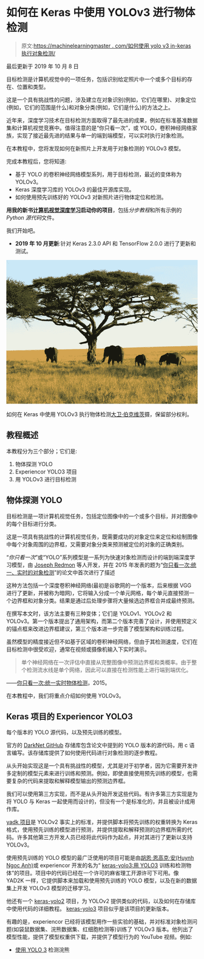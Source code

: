 # 如何在 Keras 中使用 YOLOv3 进行物体检测

> 原文:[https://machinelearningmaster . com/如何使用 yolo v3 in-keras 执行对象检测/](https://machinelearningmastery.com/how-to-perform-object-detection-with-yolov3-in-keras/)

最后更新于 2019 年 10 月 8 日

目标检测是计算机视觉中的一项任务，包括识别给定照片中一个或多个目标的存在、位置和类型。

这是一个具有挑战性的问题，涉及建立在对象识别(例如，它们在哪里)、对象定位(例如，它们的范围是什么)和对象分类(例如，它们是什么)的方法之上。

近年来，深度学习技术在目标检测方面取得了最先进的成果，例如在标准基准数据集和计算机视觉竞赛中。值得注意的是“你只看一次”，或 YOLO，卷积神经网络家族，实现了接近最先进的结果与单一的端到端模型，可以实时执行对象检测。

在本教程中，您将发现如何在新照片上开发用于对象检测的 YOLOv3 模型。

完成本教程后，您将知道:

*   基于 YOLO 的卷积神经网络模型系列，用于目标检测，最近的变体称为 YOLOv3。
*   Keras 深度学习库的 YOLOv3 的最佳开源库实现。
*   如何使用预先训练好的 YOLOv3 对新照片进行物体定位和检测。

**用我的新书[计算机视觉深度学习](https://machinelearningmastery.com/deep-learning-for-computer-vision/)启动你的项目**，包括*分步教程*和所有示例的 *Python 源代码*文件。

我们开始吧。

*   **2019 年 10 月更新**:针对 Keras 2.3.0 API 和 TensorFlow 2.0.0 进行了更新和测试。

![How to Perform Object Detection With YOLOv3 in Keras](img/96898885dc7eac05e401f715a1b3b270.png)

如何在 Keras
中使用 YOLOv3 执行物体检测[大卫·伯克维茨](https://www.flickr.com/photos/davidberkowitz/5699832418/)摄，保留部分权利。

## 教程概述

本教程分为三个部分；它们是:

1.  物体探测 YOLO
2.  Experiencor YOLO3 项目
3.  用 YOLOv3 进行目标检测

## 物体探测 YOLO

目标检测是一项计算机视觉任务，包括定位图像中的一个或多个目标，并对图像中的每个目标进行分类。

这是一项具有挑战性的计算机视觉任务，既需要成功的对象定位来定位和绘制图像中每个对象周围的边界框，又需要对象分类来预测被定位的对象的正确类别。

“*你只看一次*”或“YOLO”系列模型是一系列为快速对象检测而设计的端到端深度学习模型，由 [Joseph Redmon](https://pjreddie.com/) 等人开发，并在 2015 年发表的题为“[你只看一次:统一、实时的对象检测](https://arxiv.org/abs/1506.02640)”的论文中首次进行了描述

这种方法包括一个深度卷积神经网络(最初是谷歌网的一个版本，后来根据 VGG 进行了更新，并被称为暗网)，它将输入分成一个单元网格，每个单元直接预测一个边界框和对象分类。结果是通过后处理步骤将大量候选边界框合并成最终预测。

在撰写本文时，该方法主要有三种变体；它们是 YOLOv1、YOLOv2 和 YOLOv3。第一个版本提出了通用架构，而第二个版本完善了设计，并使用预定义的锚点框来改进边界框建议，第三个版本进一步完善了模型架构和训练过程。

虽然模型的精度接近但不如基于区域的卷积神经网络，但由于其检测速度，它们在目标检测中很受欢迎，通常在视频或摄像机输入下实时演示。

> 单个神经网络在一次评估中直接从完整图像中预测边界框和类概率。由于整个检测流水线是单个网络，因此可以直接在检测性能上进行端到端优化。

——[你只看一次:统一实时物体检测](https://arxiv.org/abs/1506.02640)，2015。

在本教程中，我们将重点介绍如何使用 YOLOv3。

## Keras 项目的 Experiencor YOLO3

每个版本的 YOLO 源代码，以及预先训练的模型。

官方的 [DarkNet GitHub](https://github.com/pjreddie/darknet) 存储库包含论文中提到的 YOLO 版本的源代码，用 c 语言编写。该存储库提供了如何使用代码进行对象检测的逐步教程。

从头开始实现这是一个具有挑战性的模型，尤其是对于初学者，因为它需要开发许多定制的模型元素来进行训练和预测。例如，即使直接使用预先训练的模型，也需要复杂的代码来提取和解释模型输出的预测边界框。

我们可以使用第三方实现，而不是从头开始开发这些代码。有许多第三方实现是为将 YOLO 与 Keras 一起使用而设计的，但没有一个是标准化的，并且被设计成用作库。

[yadk 项目](https://github.com/allanzelener/YAD2K)是 YOLOv2 事实上的标准，并提供脚本将预先训练的权重转换为 Keras 格式，使用预先训练的模型进行预测，并提供提取和解释预测的边界框所需的代码。许多其他第三方开发人员已经将此代码作为起点，并对其进行了更新以支持 YOLOv3。

使用预先训练的 YOLO 模型的最广泛使用的项目可能是由[胡恩·恩高克·安(Huynh Ngoc Anh)](https://www.linkedin.com/in/ngoca/)或 experiencor 开发的名为“ [keras-yolo3:用 YOLO3](https://github.com/experiencor/keras-yolo3) 训练和检测物体”的项目。项目中的代码已经在一个许可的麻省理工开源许可下可用。像 YAD2K 一样，它提供脚本来加载和使用预先训练的 YOLO 模型，以及在新的数据集上开发 YOLOv3 模型的迁移学习。

他还有一个 [keras-yolo2](https://github.com/experiencor/keras-yolo2) 项目，为 YOLOv2 提供类似的代码，以及如何在存储库中使用代码的详细教程。 [keras-yolo3](https://github.com/experiencor/keras-yolo3) 项目似乎是该项目的更新版本。

有趣的是，experiencor 已经将该模型用作一些实验的基础，并对标准对象检测问题(如袋鼠数据集、浣熊数据集、红细胞检测等)训练了 YOLOv3 版本。他列出了模型性能，提供了模型权重供下载，并提供了模型行为的 YouTube 视频。例如:

*   [使用 YOLO 3](https://www.youtube.com/watch?v=lxLyLIL7OsU) 检测浣熊

<iframe loading="lazy" title="Raccoon Detection using YOLO 3" width="500" height="281" src="about:blank" frameborder="0" allow="accelerometer; autoplay; encrypted-media; gyroscope; picture-in-picture" allowfullscreen="" data-rocket-lazyload="fitvidscompatible" data-lazy-src="https://www.youtube.com/embed/lxLyLIL7OsU?feature=oembed"><iframe title="Raccoon Detection using YOLO 3" width="500" height="281" src="https://www.youtube.com/embed/lxLyLIL7OsU?feature=oembed" frameborder="0" allow="accelerometer; autoplay; encrypted-media; gyroscope; picture-in-picture" allowfullscreen=""/></div> <p/> <p>在本教程中，我们将使用 experiencor 的 keras-yolo3 项目作为使用 YOLOv3 模型执行对象检测的基础。</p> <p>如果存储库改变或被移除(这可能发生在第三方开源项目中)，在编写时会提供一个<a href="https://github.com/jbrownlee/keras-yolo3">代码分叉。</a></p> <h2>用 YOLOv3 进行目标检测</h2> <p><a href="https://github.com/experiencor/keras-yolo3"> keras-yolo3 </a>项目为使用 YOLOv3 模型提供了大量功能，包括对象检测、迁移学习和从头开始训练新模型。</p> <p>在本节中，我们将使用一个预先训练好的模型对一张看不见的照片进行物体检测。该功能在名为“<a href="https://raw.githubusercontent.com/experiencor/keras-yolo3/master/yolo3_one_file_to_detect_them_all.py">yolo 3 _ one _ file _ to _ detect _ them _ all . py</a>”的存储库中的单个 Python 文件中可用，该文件约有 435 行。事实上，这个脚本是一个程序，它将使用预先训练的权重来准备模型，并使用该模型来执行对象检测和输出模型。这也取决于 OpenCV。</p> <p>我们将不再直接使用这个程序，而是重用这个程序中的元素，并开发自己的脚本，首先准备并保存一个 Keras YOLOv3 模型，然后加载该模型，为新照片做出预测。</p> <h3>创建和保存模型</h3> <p>第一步是下载预先训练好的模型权重。</p> <p>这些是在 MSCOCO 数据集上使用 DarkNet 代码库训练的。下载模型砝码，并将其放入您当前的工作目录中，文件名为“<em> yolov3.weights </em>”这是一个很大的文件，根据您的互联网连接速度，下载可能需要一些时间。</p> <ul> <li><a href="https://pjreddie.com/media/files/yolov3.weights"> YOLOv3 预训练模型权重(yolov3.weights) (237 MB) </a></li> </ul> <p>接下来，我们需要定义一个 Keras 模型，该模型具有正确的层数和类型，以匹配下载的模型权重。该模型架构被称为“<em>暗网</em>”，最初是基于 VGG-16 模型。</p> <p>“<a href="https://raw.githubusercontent.com/experiencor/keras-yolo3/master/yolo3_one_file_to_detect_them_all.py">yolo 3 _ one _ file _ to _ detect _ theme _ all . py</a>脚本提供了<em> make_yolov3_model() </em>函数为我们创建模型，以及用于创建图层块的辅助函数<em> _conv_block() </em>。这两个函数可以直接从脚本中复制。</p> <p>我们现在可以为 YOLOv3 定义 Keras 模型。</p> <pre> # define the model model = make_yolov3_model()</pre><p>接下来，我们需要加载模型权重。模型权重以 DarkNet 使用的任何格式存储。我们可以使用脚本中提供的<em>加权阅读器</em>类，而不是试图手动解码文件。</p> <p>为了使用<em>权重读取器</em>，它用我们的权重文件的路径来实例化(例如“<em> yolov3.weights </em>”)。这将解析文件，并将模型权重以我们可以设置到我们的 Keras 模型中的格式加载到内存中。</p> <pre> # load the model weights weight_reader = WeightReader('yolov3.weights')</pre><p>然后，我们可以调用<em>权重读取器</em>实例的<em> load_weights() </em>函数，传入我们定义的 Keras 模型，将权重设置到图层中。</p> <pre> # set the model weights into the model weight_reader.load_weights(model)</pre><p>就是这样；我们现在有一个 YOLOv3 模型可供使用。</p> <p>我们可以将这个模型保存到一个 Keras 兼容的. h5 模型文件中，以备后用。</p> <pre> # save the model to file model.save('model.h5')</pre><p>我们可以把这一切联系在一起；下面列出了完整的代码示例，包括直接从“<em>yolo 3 _ one _ file _ to _ detect _ them _ all . py</em>”脚本中复制的函数。</p> <pre> # create a YOLOv3 Keras model and save it to file # based on https://github.com/experiencor/keras-yolo3 import struct import numpy as np from keras.layers import Conv2D from keras.layers import Input from keras.layers import BatchNormalization from keras.layers import LeakyReLU from keras.layers import ZeroPadding2D from keras.layers import UpSampling2D from keras.layers.merge import add, concatenate from keras.models import Model def _conv_block(inp, convs, skip=True): x = inp count = 0 for conv in convs: if count == (len(convs) - 2) and skip: skip_connection = x count += 1 if conv['stride'] &gt; 1: x = ZeroPadding2D(((1,0),(1,0)))(x) # peculiar padding as darknet prefer left and top x = Conv2D(conv['filter'], conv['kernel'], strides=conv['stride'], padding='valid' if conv['stride'] &gt; 1 else 'same', # peculiar padding as darknet prefer left and top name='conv_' + str(conv['layer_idx']), use_bias=False if conv['bnorm'] else True)(x) if conv['bnorm']: x = BatchNormalization(epsilon=0.001, name='bnorm_' + str(conv['layer_idx']))(x) if conv['leaky']: x = LeakyReLU(alpha=0.1, name='leaky_' + str(conv['layer_idx']))(x) return add([skip_connection, x]) if skip else x def make_yolov3_model(): input_image = Input(shape=(None, None, 3)) # Layer 0 =&gt; 4 x = _conv_block(input_image, [{'filter': 32, 'kernel': 3, 'stride': 1, 'bnorm': True, 'leaky': True, 'layer_idx': 0}, {'filter': 64, 'kernel': 3, 'stride': 2, 'bnorm': True, 'leaky': True, 'layer_idx': 1}, {'filter': 32, 'kernel': 1, 'stride': 1, 'bnorm': True, 'leaky': True, 'layer_idx': 2}, {'filter': 64, 'kernel': 3, 'stride': 1, 'bnorm': True, 'leaky': True, 'layer_idx': 3}]) # Layer 5 =&gt; 8 x = _conv_block(x, [{'filter': 128, 'kernel': 3, 'stride': 2, 'bnorm': True, 'leaky': True, 'layer_idx': 5}, {'filter': 64, 'kernel': 1, 'stride': 1, 'bnorm': True, 'leaky': True, 'layer_idx': 6}, {'filter': 128, 'kernel': 3, 'stride': 1, 'bnorm': True, 'leaky': True, 'layer_idx': 7}]) # Layer 9 =&gt; 11 x = _conv_block(x, [{'filter': 64, 'kernel': 1, 'stride': 1, 'bnorm': True, 'leaky': True, 'layer_idx': 9}, {'filter': 128, 'kernel': 3, 'stride': 1, 'bnorm': True, 'leaky': True, 'layer_idx': 10}]) # Layer 12 =&gt; 15 x = _conv_block(x, [{'filter': 256, 'kernel': 3, 'stride': 2, 'bnorm': True, 'leaky': True, 'layer_idx': 12}, {'filter': 128, 'kernel': 1, 'stride': 1, 'bnorm': True, 'leaky': True, 'layer_idx': 13}, {'filter': 256, 'kernel': 3, 'stride': 1, 'bnorm': True, 'leaky': True, 'layer_idx': 14}]) # Layer 16 =&gt; 36 for i in range(7): x = _conv_block(x, [{'filter': 128, 'kernel': 1, 'stride': 1, 'bnorm': True, 'leaky': True, 'layer_idx': 16+i*3}, {'filter': 256, 'kernel': 3, 'stride': 1, 'bnorm': True, 'leaky': True, 'layer_idx': 17+i*3}]) skip_36 = x # Layer 37 =&gt; 40 x = _conv_block(x, [{'filter': 512, 'kernel': 3, 'stride': 2, 'bnorm': True, 'leaky': True, 'layer_idx': 37}, {'filter': 256, 'kernel': 1, 'stride': 1, 'bnorm': True, 'leaky': True, 'layer_idx': 38}, {'filter': 512, 'kernel': 3, 'stride': 1, 'bnorm': True, 'leaky': True, 'layer_idx': 39}]) # Layer 41 =&gt; 61 for i in range(7): x = _conv_block(x, [{'filter': 256, 'kernel': 1, 'stride': 1, 'bnorm': True, 'leaky': True, 'layer_idx': 41+i*3}, {'filter': 512, 'kernel': 3, 'stride': 1, 'bnorm': True, 'leaky': True, 'layer_idx': 42+i*3}]) skip_61 = x # Layer 62 =&gt; 65 x = _conv_block(x, [{'filter': 1024, 'kernel': 3, 'stride': 2, 'bnorm': True, 'leaky': True, 'layer_idx': 62}, {'filter': 512, 'kernel': 1, 'stride': 1, 'bnorm': True, 'leaky': True, 'layer_idx': 63}, {'filter': 1024, 'kernel': 3, 'stride': 1, 'bnorm': True, 'leaky': True, 'layer_idx': 64}]) # Layer 66 =&gt; 74 for i in range(3): x = _conv_block(x, [{'filter': 512, 'kernel': 1, 'stride': 1, 'bnorm': True, 'leaky': True, 'layer_idx': 66+i*3}, {'filter': 1024, 'kernel': 3, 'stride': 1, 'bnorm': True, 'leaky': True, 'layer_idx': 67+i*3}]) # Layer 75 =&gt; 79 x = _conv_block(x, [{'filter': 512, 'kernel': 1, 'stride': 1, 'bnorm': True, 'leaky': True, 'layer_idx': 75}, {'filter': 1024, 'kernel': 3, 'stride': 1, 'bnorm': True, 'leaky': True, 'layer_idx': 76}, {'filter': 512, 'kernel': 1, 'stride': 1, 'bnorm': True, 'leaky': True, 'layer_idx': 77}, {'filter': 1024, 'kernel': 3, 'stride': 1, 'bnorm': True, 'leaky': True, 'layer_idx': 78}, {'filter': 512, 'kernel': 1, 'stride': 1, 'bnorm': True, 'leaky': True, 'layer_idx': 79}], skip=False) # Layer 80 =&gt; 82 yolo_82 = _conv_block(x, [{'filter': 1024, 'kernel': 3, 'stride': 1, 'bnorm': True, 'leaky': True, 'layer_idx': 80}, {'filter': 255, 'kernel': 1, 'stride': 1, 'bnorm': False, 'leaky': False, 'layer_idx': 81}], skip=False) # Layer 83 =&gt; 86 x = _conv_block(x, [{'filter': 256, 'kernel': 1, 'stride': 1, 'bnorm': True, 'leaky': True, 'layer_idx': 84}], skip=False) x = UpSampling2D(2)(x) x = concatenate([x, skip_61]) # Layer 87 =&gt; 91 x = _conv_block(x, [{'filter': 256, 'kernel': 1, 'stride': 1, 'bnorm': True, 'leaky': True, 'layer_idx': 87}, {'filter': 512, 'kernel': 3, 'stride': 1, 'bnorm': True, 'leaky': True, 'layer_idx': 88}, {'filter': 256, 'kernel': 1, 'stride': 1, 'bnorm': True, 'leaky': True, 'layer_idx': 89}, {'filter': 512, 'kernel': 3, 'stride': 1, 'bnorm': True, 'leaky': True, 'layer_idx': 90}, {'filter': 256, 'kernel': 1, 'stride': 1, 'bnorm': True, 'leaky': True, 'layer_idx': 91}], skip=False) # Layer 92 =&gt; 94 yolo_94 = _conv_block(x, [{'filter': 512, 'kernel': 3, 'stride': 1, 'bnorm': True, 'leaky': True, 'layer_idx': 92}, {'filter': 255, 'kernel': 1, 'stride': 1, 'bnorm': False, 'leaky': False, 'layer_idx': 93}], skip=False) # Layer 95 =&gt; 98 x = _conv_block(x, [{'filter': 128, 'kernel': 1, 'stride': 1, 'bnorm': True, 'leaky': True, 'layer_idx': 96}], skip=False) x = UpSampling2D(2)(x) x = concatenate([x, skip_36]) # Layer 99 =&gt; 106 yolo_106 = _conv_block(x, [{'filter': 128, 'kernel': 1, 'stride': 1, 'bnorm': True, 'leaky': True, 'layer_idx': 99}, {'filter': 256, 'kernel': 3, 'stride': 1, 'bnorm': True, 'leaky': True, 'layer_idx': 100}, {'filter': 128, 'kernel': 1, 'stride': 1, 'bnorm': True, 'leaky': True, 'layer_idx': 101}, {'filter': 256, 'kernel': 3, 'stride': 1, 'bnorm': True, 'leaky': True, 'layer_idx': 102}, {'filter': 128, 'kernel': 1, 'stride': 1, 'bnorm': True, 'leaky': True, 'layer_idx': 103}, {'filter': 256, 'kernel': 3, 'stride': 1, 'bnorm': True, 'leaky': True, 'layer_idx': 104}, {'filter': 255, 'kernel': 1, 'stride': 1, 'bnorm': False, 'leaky': False, 'layer_idx': 105}], skip=False) model = Model(input_image, [yolo_82, yolo_94, yolo_106]) return model class WeightReader: def __init__(self, weight_file): with open(weight_file, 'rb') as w_f: major, = struct.unpack('i', w_f.read(4)) minor, = struct.unpack('i', w_f.read(4)) revision, = struct.unpack('i', w_f.read(4)) if (major*10 + minor) &gt;= 2 and major &lt; 1000 and minor &lt; 1000: w_f.read(8) else: w_f.read(4) transpose = (major &gt; 1000) or (minor &gt; 1000) binary = w_f.read() self.offset = 0 self.all_weights = np.frombuffer(binary, dtype='float32') def read_bytes(self, size): self.offset = self.offset + size return self.all_weights[self.offset-size:self.offset] def load_weights(self, model): for i in range(106): try: conv_layer = model.get_layer('conv_' + str(i)) print("loading weights of convolution #" + str(i)) if i not in [81, 93, 105]: norm_layer = model.get_layer('bnorm_' + str(i)) size = np.prod(norm_layer.get_weights()[0].shape) beta = self.read_bytes(size) # bias gamma = self.read_bytes(size) # scale mean = self.read_bytes(size) # mean var = self.read_bytes(size) # variance weights = norm_layer.set_weights([gamma, beta, mean, var]) if len(conv_layer.get_weights()) &gt; 1: bias = self.read_bytes(np.prod(conv_layer.get_weights()[1].shape)) kernel = self.read_bytes(np.prod(conv_layer.get_weights()[0].shape)) kernel = kernel.reshape(list(reversed(conv_layer.get_weights()[0].shape))) kernel = kernel.transpose([2,3,1,0]) conv_layer.set_weights([kernel, bias]) else: kernel = self.read_bytes(np.prod(conv_layer.get_weights()[0].shape)) kernel = kernel.reshape(list(reversed(conv_layer.get_weights()[0].shape))) kernel = kernel.transpose([2,3,1,0]) conv_layer.set_weights([kernel]) except ValueError: print("no convolution #" + str(i)) def reset(self): self.offset = 0 # define the model model = make_yolov3_model() # load the model weights weight_reader = WeightReader('yolov3.weights') # set the model weights into the model weight_reader.load_weights(model) # save the model to file model.save('model.h5')</pre><p>在现代硬件上运行该示例可能需要不到一分钟的时间。</p> <p>加载权重文件时，您将看到由<em>权重读取器</em>类输出的关于加载内容的调试信息。</p> <pre> ... loading weights of convolution #99 loading weights of convolution #100 loading weights of convolution #101 loading weights of convolution #102 loading weights of convolution #103 loading weights of convolution #104 loading weights of convolution #105</pre><p>在运行结束时，<em> model.h5 </em>文件保存在您当前的工作目录中，其大小与原始重量文件(237MB)大致相同，但准备好加载并直接用作 Keras 模型。</p> <h3>做个预测</h3> <p>我们需要一张新的照片来进行物体检测，理想情况下，使用模型从<a href="http://cocodataset.org/"> MSCOCO 数据集</a>中知道的物体。</p> <p>我们将使用一张由<a href="https://www.flickr.com/photos/boegh/5676993427/"> Boegh </a>在狩猎中拍摄的三只斑马的照片，并在许可的情况下发布。</p> <div id="attachment_7712" style="width: 650px" class="wp-caption aligncenter"><img aria-describedby="caption-attachment-7712" loading="lazy" class="size-full wp-image-7712" src="img/d7a2638f7b70d0b7fd2a169d7cfadf2e.png" alt="Photograph of Three Zebras" width="640" height="386" sizes="(max-width: 640px) 100vw, 640px"/><p id="caption-attachment-7712" class="wp-caption-text">三只斑马的照片<br/>由博伊拍摄，保留部分权利。</p></div> <ul> <li><a href="https://machinelearningmastery.com/wp-content/uploads/2019/03/zebra.jpg">三只斑马的照片(zebra.jpg)</a></li> </ul> <p>下载照片，并将其放入当前工作目录，文件名为“<em>zebra.jpg</em>”。</p> <p>做出预测很简单，尽管解释预测需要一些工作。</p> <p>第一步是<a href="https://machinelearningmastery.com/save-load-keras-deep-learning-models/">加载 Keras 模型</a>。这可能是做预测最慢的部分。</p> <pre> # load yolov3 model model = load_model('model.h5')</pre><p>接下来，我们需要加载我们的新照片，并准备它作为模型的合适输入。该模型期望输入是 416×416 像素正方形的彩色图像。</p> <p>我们可以使用<em> load_img() </em> Keras 函数加载图像，加载后使用 target_size 参数调整图像大小。我们还可以使用<em> img_to_array() </em>函数将加载的 PIL 图像对象转换为 NumPy 数组，然后将像素值从 0-255 重新缩放为 0-1 个 32 位浮点值。</p> <pre> # load the image with the required size image = load_img('zebra.jpg', target_size=(416, 416)) # convert to numpy array image = img_to_array(image) # scale pixel values to [0, 1] image = image.astype('float32') image /= 255.0</pre><p>我们希望稍后再次显示原始照片，这意味着我们需要将所有检测到的对象的边界框从方形缩放回原始形状。因此，我们可以加载图像并检索原始形状。</p> <pre> # load the image to get its shape image = load_img('zebra.jpg') width, height = image.size</pre><p>我们可以将所有这些绑定到一个名为<em> load_image_pixels() </em>的便利函数中，该函数获取文件名和目标大小，并返回准备作为输入提供给 Keras 模型的缩放像素数据，以及图像的原始宽度和高度。</p> <pre> # load and prepare an image def load_image_pixels(filename, shape): # load the image to get its shape image = load_img(filename) width, height = image.size # load the image with the required size image = load_img(filename, target_size=shape) # convert to numpy array image = img_to_array(image) # scale pixel values to [0, 1] image = image.astype('float32') image /= 255.0 # add a dimension so that we have one sample image = expand_dims(image, 0) return image, width, height</pre><p>然后我们可以调用这个函数来加载我们的斑马照片。</p> <pre> # define the expected input shape for the model input_w, input_h = 416, 416 # define our new photo photo_filename = 'zebra.jpg' # load and prepare image image, image_w, image_h = load_image_pixels(photo_filename, (input_w, input_h))</pre><p>我们现在可以将照片输入到 Keras 模型中并进行预测。</p> <pre> # make prediction yhat = model.predict(image) # summarize the shape of the list of arrays print([a.shape for a in yhat])</pre><p>就这样，至少做个预测。下面列出了完整的示例。</p> <pre> # load yolov3 model and perform object detection # based on https://github.com/experiencor/keras-yolo3 from numpy import expand_dims from keras.models import load_model from keras.preprocessing.image import load_img from keras.preprocessing.image import img_to_array # load and prepare an image def load_image_pixels(filename, shape): # load the image to get its shape image = load_img(filename) width, height = image.size # load the image with the required size image = load_img(filename, target_size=shape) # convert to numpy array image = img_to_array(image) # scale pixel values to [0, 1] image = image.astype('float32') image /= 255.0 # add a dimension so that we have one sample image = expand_dims(image, 0) return image, width, height # load yolov3 model model = load_model('model.h5') # define the expected input shape for the model input_w, input_h = 416, 416 # define our new photo photo_filename = 'zebra.jpg' # load and prepare image image, image_w, image_h = load_image_pixels(photo_filename, (input_w, input_h)) # make prediction yhat = model.predict(image) # summarize the shape of the list of arrays print([a.shape for a in yhat])</pre><p>运行该示例将返回三个 NumPy 数组的列表，其形状显示为输出。</p> <p>这些数组预测边界框和类标签，但是是编码的。它们必须被解释。</p> <pre> [(1, 13, 13, 255), (1, 26, 26, 255), (1, 52, 52, 255)]</pre><p/> <h3>做出预测并解释结果</h3> <p>事实上，模型的输出是来自三种不同网格大小的编码候选边界框，这些框被定义为锚框的上下文，是基于对 MSCOCO 数据集中对象大小的分析而精心选择的。</p> <p>experiencor 提供的脚本提供了一个名为<em> decode_netout() </em>的函数，该函数将一次获取一个 NumPy 数组，并对候选边界框和类预测进行解码。此外，不自信地描述对象的任何边界框(例如，所有类概率都低于阈值)都被忽略。我们将使用 60%或 0.6 的概率。该函数返回一系列<em>边界框</em>实例，这些实例在输入图像形状和类别概率的上下文中定义了每个边界框的角。</p> <pre> # define the anchors anchors = [[116,90, 156,198, 373,326], [30,61, 62,45, 59,119], [10,13, 16,30, 33,23]] # define the probability threshold for detected objects class_threshold = 0.6 boxes = list() for i in range(len(yhat)): # decode the output of the network boxes += decode_netout(yhat[i][0], anchors[i], class_threshold, input_h, input_w)</pre><p>接下来，可以将边界框拉伸回原始图像的形状。这很有帮助，因为这意味着稍后我们可以绘制原始图像并绘制边界框，希望能检测到真实的对象。</p> <p>experiencor 脚本提供了<em>correct _ yolo _ box()</em>函数来执行边界框坐标的转换，将边界框列表、我们加载的照片的原始形状以及网络输入的形状作为参数。边界框的坐标直接更新。</p> <pre> # correct the sizes of the bounding boxes for the shape of the image correct_yolo_boxes(boxes, image_h, image_w, input_h, input_w)</pre><p>该模型已经预测了许多候选边界框，并且大多数框将引用相同的对象。可以过滤边界框列表，并且可以合并那些重叠并引用同一对象的框。我们可以将重叠量定义为一个配置参数，在本例中为 50%或 0.5。边界框区域的这种过滤通常被称为非最大抑制，并且是所需的后处理步骤。</p> <p>experiencor 脚本通过<em> do_nms() </em>函数提供这一功能，该函数接受边界框列表和阈值参数。不是清除重叠框，而是清除它们的重叠类的预测概率。这样，如果检测到另一种对象类型，就可以保留和使用这些框。</p> <pre> # suppress non-maximal boxes do_nms(boxes, 0.5)</pre><p>这将给我们留下同样数量的盒子，但只有极少数感兴趣的。我们可以只检索那些强烈预测物体存在的盒子:即超过 60%的自信。这可以通过枚举所有框并检查类预测值来实现。然后，我们可以为该框查找相应的类标签，并将其添加到列表中。每个类标签都必须考虑每个框，以防同一个框强烈预测多个对象。</p> <p>我们可以开发一个<em>get _ box()</em>函数来实现这一点，它将盒子列表、已知标签和我们的分类阈值作为参数，并返回盒子、标签和分数的并行列表。</p> <pre> # get all of the results above a threshold def get_boxes(boxes, labels, thresh): v_boxes, v_labels, v_scores = list(), list(), list() # enumerate all boxes for box in boxes: # enumerate all possible labels for i in range(len(labels)): # check if the threshold for this label is high enough if box.classes[i] &gt; thresh: v_boxes.append(box) v_labels.append(labels[i]) v_scores.append(box.classes[i]*100) # don't break, many labels may trigger for one box return v_boxes, v_labels, v_scores</pre><p>我们可以用盒子列表来调用这个函数。</p> <p>我们还需要一个包含模型已知的类标签的字符串列表，这些标签在训练期间以正确的顺序使用，特别是来自 MSCOCO 数据集的那些类标签。谢天谢地，这是 experiencor 脚本中提供的。</p> <pre> # define the labels labels = ["person", "bicycle", "car", "motorbike", "aeroplane", "bus", "train", "truck", "boat", "traffic light", "fire hydrant", "stop sign", "parking meter", "bench", "bird", "cat", "dog", "horse", "sheep", "cow", "elephant", "bear", "zebra", "giraffe", "backpack", "umbrella", "handbag", "tie", "suitcase", "frisbee", "skis", "snowboard", "sports ball", "kite", "baseball bat", "baseball glove", "skateboard", "surfboard", "tennis racket", "bottle", "wine glass", "cup", "fork", "knife", "spoon", "bowl", "banana", "apple", "sandwich", "orange", "broccoli", "carrot", "hot dog", "pizza", "donut", "cake", "chair", "sofa", "pottedplant", "bed", "diningtable", "toilet", "tvmonitor", "laptop", "mouse", "remote", "keyboard", "cell phone", "microwave", "oven", "toaster", "sink", "refrigerator", "book", "clock", "vase", "scissors", "teddy bear", "hair drier", "toothbrush"] # get the details of the detected objects v_boxes, v_labels, v_scores = get_boxes(boxes, labels, class_threshold)</pre><p>现在我们有了那几箱强预测的物体，我们可以总结它们了。</p> <pre> # summarize what we found for i in range(len(v_boxes)): print(v_labels[i], v_scores[i])</pre><p>我们还可以绘制原始照片，并在每个检测到的对象周围绘制边界框。这可以通过从每个边界框中检索坐标并创建一个矩形对象来实现。</p> <pre> box = v_boxes[i] # get coordinates y1, x1, y2, x2 = box.ymin, box.xmin, box.ymax, box.xmax # calculate width and height of the box width, height = x2 - x1, y2 - y1 # create the shape rect = Rectangle((x1, y1), width, height, fill=False, color='white') # draw the box ax.add_patch(rect)</pre><p>我们也可以画一个带有类标签和置信度的字符串。</p> <pre> # draw text and score in top left corner label = "%s (%.3f)" % (v_labels[i], v_scores[i]) pyplot.text(x1, y1, label, color='white')</pre><p>下面的<em>draw _ box()</em>函数实现了这一点，获取原始照片的文件名以及边界框、标签和分数的平行列表，并创建一个显示所有检测到的对象的图。</p> <pre> # draw all results def draw_boxes(filename, v_boxes, v_labels, v_scores): # load the image data = pyplot.imread(filename) # plot the image pyplot.imshow(data) # get the context for drawing boxes ax = pyplot.gca() # plot each box for i in range(len(v_boxes)): box = v_boxes[i] # get coordinates y1, x1, y2, x2 = box.ymin, box.xmin, box.ymax, box.xmax # calculate width and height of the box width, height = x2 - x1, y2 - y1 # create the shape rect = Rectangle((x1, y1), width, height, fill=False, color='white') # draw the box ax.add_patch(rect) # draw text and score in top left corner label = "%s (%.3f)" % (v_labels[i], v_scores[i]) pyplot.text(x1, y1, label, color='white') # show the plot pyplot.show()</pre><p>然后我们可以调用这个函数来绘制我们的最终结果。</p> <pre> # draw what we found draw_boxes(photo_filename, v_boxes, v_labels, v_scores)</pre><p>现在，我们已经具备了使用 YOLOv3 模型进行预测、解释结果并绘制它们以供审查所需的所有要素。</p> <p>为了完整起见，下面列出了完整的代码清单，包括来自 experiencor 脚本的原始函数和修改后的函数。</p> <pre> # load yolov3 model and perform object detection # based on https://github.com/experiencor/keras-yolo3 import numpy as np from numpy import expand_dims from keras.models import load_model from keras.preprocessing.image import load_img from keras.preprocessing.image import img_to_array from matplotlib import pyplot from matplotlib.patches import Rectangle class BoundBox: def __init__(self, xmin, ymin, xmax, ymax, objness = None, classes = None): self.xmin = xmin self.ymin = ymin self.xmax = xmax self.ymax = ymax self.objness = objness self.classes = classes self.label = -1 self.score = -1 def get_label(self): if self.label == -1: self.label = np.argmax(self.classes) return self.label def get_score(self): if self.score == -1: self.score = self.classes[self.get_label()] return self.score def _sigmoid(x): return 1\. / (1\. + np.exp(-x)) def decode_netout(netout, anchors, obj_thresh, net_h, net_w): grid_h, grid_w = netout.shape[:2] nb_box = 3 netout = netout.reshape((grid_h, grid_w, nb_box, -1)) nb_class = netout.shape[-1] - 5 boxes = [] netout[..., :2] = _sigmoid(netout[..., :2]) netout[..., 4:] = _sigmoid(netout[..., 4:]) netout[..., 5:] = netout[..., 4][..., np.newaxis] * netout[..., 5:] netout[..., 5:] *= netout[..., 5:] &gt; obj_thresh for i in range(grid_h*grid_w): row = i / grid_w col = i % grid_w for b in range(nb_box): # 4th element is objectness score objectness = netout[int(row)][int(col)][b][4] if(objectness.all() &lt;= obj_thresh): continue # first 4 elements are x, y, w, and h x, y, w, h = netout[int(row)][int(col)][b][:4] x = (col + x) / grid_w # center position, unit: image width y = (row + y) / grid_h # center position, unit: image height w = anchors[2 * b + 0] * np.exp(w) / net_w # unit: image width h = anchors[2 * b + 1] * np.exp(h) / net_h # unit: image height # last elements are class probabilities classes = netout[int(row)][col][b][5:] box = BoundBox(x-w/2, y-h/2, x+w/2, y+h/2, objectness, classes) boxes.append(box) return boxes def correct_yolo_boxes(boxes, image_h, image_w, net_h, net_w): new_w, new_h = net_w, net_h for i in range(len(boxes)): x_offset, x_scale = (net_w - new_w)/2./net_w, float(new_w)/net_w y_offset, y_scale = (net_h - new_h)/2./net_h, float(new_h)/net_h boxes[i].xmin = int((boxes[i].xmin - x_offset) / x_scale * image_w) boxes[i].xmax = int((boxes[i].xmax - x_offset) / x_scale * image_w) boxes[i].ymin = int((boxes[i].ymin - y_offset) / y_scale * image_h) boxes[i].ymax = int((boxes[i].ymax - y_offset) / y_scale * image_h) def _interval_overlap(interval_a, interval_b): x1, x2 = interval_a x3, x4 = interval_b if x3 &lt; x1: if x4 &lt; x1: return 0 else: return min(x2,x4) - x1 else: if x2 &lt; x3: return 0 else: return min(x2,x4) - x3 def bbox_iou(box1, box2): intersect_w = _interval_overlap([box1.xmin, box1.xmax], [box2.xmin, box2.xmax]) intersect_h = _interval_overlap([box1.ymin, box1.ymax], [box2.ymin, box2.ymax]) intersect = intersect_w * intersect_h w1, h1 = box1.xmax-box1.xmin, box1.ymax-box1.ymin w2, h2 = box2.xmax-box2.xmin, box2.ymax-box2.ymin union = w1*h1 + w2*h2 - intersect return float(intersect) / union def do_nms(boxes, nms_thresh): if len(boxes) &gt; 0: nb_class = len(boxes[0].classes) else: return for c in range(nb_class): sorted_indices = np.argsort([-box.classes[c] for box in boxes]) for i in range(len(sorted_indices)): index_i = sorted_indices[i] if boxes[index_i].classes[c] == 0: continue for j in range(i+1, len(sorted_indices)): index_j = sorted_indices[j] if bbox_iou(boxes[index_i], boxes[index_j]) &gt;= nms_thresh: boxes[index_j].classes[c] = 0 # load and prepare an image def load_image_pixels(filename, shape): # load the image to get its shape image = load_img(filename) width, height = image.size # load the image with the required size image = load_img(filename, target_size=shape) # convert to numpy array image = img_to_array(image) # scale pixel values to [0, 1] image = image.astype('float32') image /= 255.0 # add a dimension so that we have one sample image = expand_dims(image, 0) return image, width, height # get all of the results above a threshold def get_boxes(boxes, labels, thresh): v_boxes, v_labels, v_scores = list(), list(), list() # enumerate all boxes for box in boxes: # enumerate all possible labels for i in range(len(labels)): # check if the threshold for this label is high enough if box.classes[i] &gt; thresh: v_boxes.append(box) v_labels.append(labels[i]) v_scores.append(box.classes[i]*100) # don't break, many labels may trigger for one box return v_boxes, v_labels, v_scores # draw all results def draw_boxes(filename, v_boxes, v_labels, v_scores): # load the image data = pyplot.imread(filename) # plot the image pyplot.imshow(data) # get the context for drawing boxes ax = pyplot.gca() # plot each box for i in range(len(v_boxes)): box = v_boxes[i] # get coordinates y1, x1, y2, x2 = box.ymin, box.xmin, box.ymax, box.xmax # calculate width and height of the box width, height = x2 - x1, y2 - y1 # create the shape rect = Rectangle((x1, y1), width, height, fill=False, color='white') # draw the box ax.add_patch(rect) # draw text and score in top left corner label = "%s (%.3f)" % (v_labels[i], v_scores[i]) pyplot.text(x1, y1, label, color='white') # show the plot pyplot.show() # load yolov3 model model = load_model('model.h5') # define the expected input shape for the model input_w, input_h = 416, 416 # define our new photo photo_filename = 'zebra.jpg' # load and prepare image image, image_w, image_h = load_image_pixels(photo_filename, (input_w, input_h)) # make prediction yhat = model.predict(image) # summarize the shape of the list of arrays print([a.shape for a in yhat]) # define the anchors anchors = [[116,90, 156,198, 373,326], [30,61, 62,45, 59,119], [10,13, 16,30, 33,23]] # define the probability threshold for detected objects class_threshold = 0.6 boxes = list() for i in range(len(yhat)): # decode the output of the network boxes += decode_netout(yhat[i][0], anchors[i], class_threshold, input_h, input_w) # correct the sizes of the bounding boxes for the shape of the image correct_yolo_boxes(boxes, image_h, image_w, input_h, input_w) # suppress non-maximal boxes do_nms(boxes, 0.5) # define the labels labels = ["person", "bicycle", "car", "motorbike", "aeroplane", "bus", "train", "truck", "boat", "traffic light", "fire hydrant", "stop sign", "parking meter", "bench", "bird", "cat", "dog", "horse", "sheep", "cow", "elephant", "bear", "zebra", "giraffe", "backpack", "umbrella", "handbag", "tie", "suitcase", "frisbee", "skis", "snowboard", "sports ball", "kite", "baseball bat", "baseball glove", "skateboard", "surfboard", "tennis racket", "bottle", "wine glass", "cup", "fork", "knife", "spoon", "bowl", "banana", "apple", "sandwich", "orange", "broccoli", "carrot", "hot dog", "pizza", "donut", "cake", "chair", "sofa", "pottedplant", "bed", "diningtable", "toilet", "tvmonitor", "laptop", "mouse", "remote", "keyboard", "cell phone", "microwave", "oven", "toaster", "sink", "refrigerator", "book", "clock", "vase", "scissors", "teddy bear", "hair drier", "toothbrush"] # get the details of the detected objects v_boxes, v_labels, v_scores = get_boxes(boxes, labels, class_threshold) # summarize what we found for i in range(len(v_boxes)): print(v_labels[i], v_scores[i]) # draw what we found draw_boxes(photo_filename, v_boxes, v_labels, v_scores)</pre><p>再次运行该示例将打印模型原始输出的形状。</p> <p>接下来是模型检测到的对象及其置信度的摘要。我们可以看到，该模型已经检测到三只斑马，所有的可能性都在 90%以上。</p> <pre> [(1, 13, 13, 255), (1, 26, 26, 255), (1, 52, 52, 255)] zebra 94.91060376167297 zebra 99.86329674720764 zebra 96.8708872795105</pre><p>创建照片的绘图，并绘制三个边界框。我们可以看到，该模型确实成功检测到了照片中的三只斑马。</p> <div id="attachment_7713" style="width: 1034px" class="wp-caption aligncenter"><img aria-describedby="caption-attachment-7713" loading="lazy" class="size-large wp-image-7713" src="img/3442d2bc975be9701d1421b5c14a4d25.png" alt="Photograph of Three Zebra Each Detected with the YOLOv3 Model and Localized with Bounding Boxes" width="1024" height="768" sizes="(max-width: 1024px) 100vw, 1024px"/><p id="caption-attachment-7713" class="wp-caption-text">三只斑马的照片，每只斑马都用 YOLOv3 模型检测到，并用边界框进行了定位</p></div> <h2>进一步阅读</h2> <p>如果您想更深入地了解这个主题，本节将提供更多资源。</p> <h3>报纸</h3> <ul> <li><a href="https://arxiv.org/abs/1506.02640">你只看一次:统一实时物体检测</a>，2015。</li> <li><a href="https://arxiv.org/abs/1612.08242"> YOLO9000:更好更快更强</a>，2016。</li> <li><a href="https://arxiv.org/abs/1804.02767"> YOLOv3:一个增量改进</a>，2018。</li> </ul> <h3>应用程序接口</h3> <ul> <li><a href="https://matplotlib.org/api/_as_gen/matplotlib.patches.Rectangle.html">matplotlib . patches . rectangle API</a></li> </ul> <h3>资源</h3> <ul> <li><a href="https://pjreddie.com/darknet/yolo/"> YOLO:实时物体检测，首页</a>。</li> <li><a href="https://github.com/pjreddie/darknet">官方暗网和 YOLO 源代码，GitHub </a>。</li> <li><a href="https://github.com/pjreddie/darknet/wiki/YOLO:-Real-Time-Object-Detection">官方 YOLO:实时物体检测</a>。</li> <li><a href="https://experiencor.github.io/"> Huynh Ngoc Anh，experiencor，首页</a>。</li> <li><a href="https://github.com/experiencor/keras-yolo3">体验者/喀拉拉-yolo3，GitHub </a>。</li> </ul> <h3>喀拉斯项目的其他 YOLO</h3> <ul> <li><a href="https://github.com/allanzelener/YAD2K">allalener/YAD 2k，GitHub </a>。</li> <li><a href="https://github.com/qqwweee/keras-yolo3">qwweee/keras-yolo 3，GitHub </a>。</li> <li>小高/约洛夫 3 GitHub 。</li> </ul> <h2>摘要</h2> <p>在本教程中，您发现了如何在新照片上开发用于对象检测的 YOLOv3 模型。</p> <p>具体来说，您了解到:</p> <ul> <li>基于 YOLO 的卷积神经网络模型系列，用于目标检测，最近的变体称为 YOLOv3。</li> <li>Keras 深度学习库的 YOLOv3 的最佳开源库实现。</li> <li>如何使用预先训练好的 YOLOv3 对新照片进行物体定位和检测。</li> </ul> <p>你有什么问题吗？<br/>在下面的评论中提问，我会尽力回答。</p> <p/> </body></html></iframe>